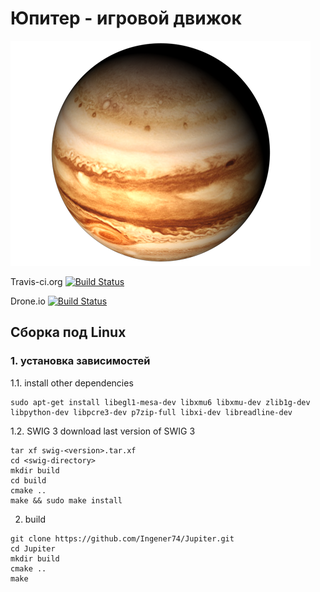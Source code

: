 ﻿# Юпитер - игровой движок

![Github Logo](/doc/images/Jupiter.png)

Travis-ci.org
[![Build Status](https://travis-ci.org/Ingener74/Jupiter.svg?branch=master)](https://travis-ci.org/Ingener74/Jupiter)

Drone.io
[![Build Status](https://drone.io/github.com/Ingener74/Jupiter/status.png)](https://drone.io/github.com/Ingener74/Jupiter/latest)

## Сборка под Linux

### 1. установка зависимостей

1.1. install other dependencies

```
sudo apt-get install libegl1-mesa-dev libxmu6 libxmu-dev zlib1g-dev libpython-dev libpcre3-dev p7zip-full libxi-dev libreadline-dev 
```

1.2. SWIG 3
download last version of SWIG 3
```
tar xf swig-<version>.tar.xf
cd <swig-directory>
mkdir build
cd build
cmake ..
make && sudo make install
```

2. build

```
git clone https://github.com/Ingener74/Jupiter.git
cd Jupiter
mkdir build
cmake ..
make
```

